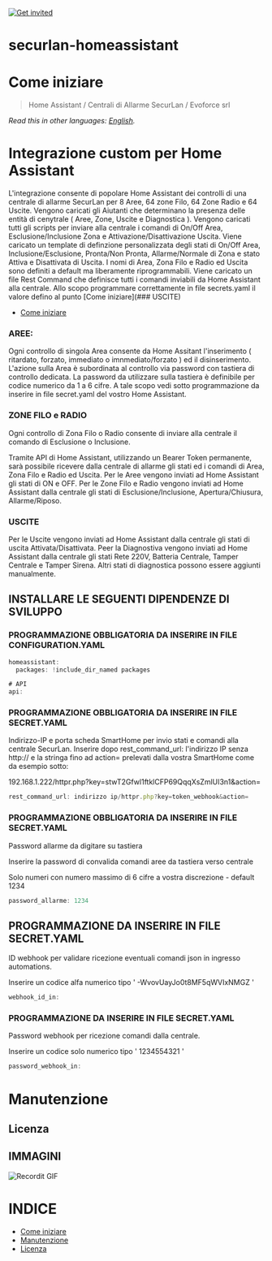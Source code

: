 [![Get invited](https://slack.developers.italia.it/badge.svg)](https://securlan.it/supporto/)

# securlan-homeassistant
# Come iniziare
> Home Assistant / Centrali di Allarme SecurLan / Evoforce srl

*Read this in other languages: [English](README.EN.md).*

# Integrazione custom per Home Assistant
L'integrazione consente di popolare Home Assistant dei controlli di una centrale di allarme SecurLan per 8 Aree, 64 zone Filo, 64 Zone Radio e 64 Uscite.
Vengono caricati gli Aiutanti che determinano la presenza delle entità di cenytrale ( Aree, Zone, Uscite e Diagnostica ).
Vengono caricati tutti gli scripts per inviare alla centrale i comandi di On/Off Area, Esclusione/Inclusione Zona e Attivazione/Disattivazione Uscita.
Viene caricato un template di definzione personalizzata degli stati di On/Off Area, Inclusione/Esclusione, Pronta/Non Pronta, Allarme/Normale di Zona e stato Attiva e Disattivata di Uscita.
I nomi di Area, Zona Filo e Radio ed Uscita sono definiti a default ma liberamente riprogrammabili.
Viene caricato un file Rest Command che definisce tutti i comandi inviabili da Home Assistant alla centrale.
Allo scopo programmare correttamente in file secrets.yaml il valore defino al punto [Come iniziare](### USCITE)


- [Come iniziare](#come-iniziare)

### AREE:
Ogni controllo di singola Area consente da Home Assitant l'inserimento ( ritardato, forzato, immediato o imnmediato/forzato ) ed il disinserimento.
L'azione sulla Area è subordinata al controllo via password con tastiera di controllo dedicata.
La password da utilizzare sulla tastiera è definibile per codice numerico da 1 a 6 cifre.
A tale scopo vedi sotto programmazione da inserire in file secret.yaml del vostro Home Assistant.

### ZONE FILO e RADIO
Ogni controllo di Zona Filo o Radio consente di inviare alla centrale il comando di Esclusione o Inclusione.

Tramite API di Home Assistant, utilizzando un Bearer Token permanente, sarà possibile ricevere dalla centrale di allarme gli stati ed i comandi di Area, Zona Filo e Radio ed Uscita.
Per le Aree vengono inviati ad Home Assistant gli stati di ON e OFF.
Per le Zone Filo e Radio vengono inviati ad Home Assistant dalla centrale gli stati di Esclusione/Inclusione, Apertura/Chiusura, Allarme/Riposo.

### USCITE
Per le Uscite vengono inviati ad Home Assistant dalla centrale gli stati di uscita Attivata/Disattivata.
Peer la Diagnostiva vengono inviati ad Home Assistant dalla centrale gli stati Rete 220V, Batteria Centrale, Tamper Centrale e Tamper Sirena.
Altri stati di diagnostica possono essere aggiunti manualmente.


## INSTALLARE LE SEGUENTI DIPENDENZE DI SVILUPPO
### PROGRAMMAZIONE OBBLIGATORIA DA INSERIRE IN FILE CONFIGURATION.YAML

```js
homeassistant:
  packages: !include_dir_named packages

# API
api:
```

### PROGRAMMAZIONE OBBLIGATORIA DA INSERIRE IN FILE SECRET.YAML

Indirizzo-IP e porta scheda SmartHome per invio stati e comandi alla centrale SecurLan.
Inserire dopo  rest_command_url:  l'indirizzo IP senza http:// e la stringa fino ad action=  prelevati dalla vostra SmartHome come da esempio sotto:

192.168.1.222/httpr.php?key=stwT2Gfwl1ftklCFP69QqqXsZmlUI3n1&action=

```js
rest_command_url: indirizzo ip/httpr.php?key=token_webhook&action=
```

### PROGRAMMAZIONE OBBLIGATORIA DA INSERIRE IN FILE SECRET.YAML

Password allarme da digitare su tastiera

Inserire la password di convalida comandi aree da tastiera verso centrale

Solo numeri con numero massimo di 6 cifre a vostra discrezione - default 1234

```js
password_allarme: 1234
```

## PROGRAMMAZIONE DA INSERIRE IN FILE SECRET.YAML

ID webhook per validare ricezione eventuali comandi json in ingresso automations.

Inserire un codice alfa numerico tipo ' -WvovUayJo0t8MF5qWVIxNMGZ '

```js
webhook_id_in:
```

### PROGRAMMAZIONE DA INSERIRE IN FILE SECRET.YAML

Password webhook per ricezione comandi dalla centrale.

Inserire un codice solo numerico tipo ' 1234554321 '

```js
password_webhook_in: 
```



# Manutenzione 

## Licenza 



## IMMAGINI

![Recordit GIF](http://g.recordit.co/iLN6A0vSD8.gif)


# INDICE

- [Come iniziare](#come-iniziare)
- [Manutenzione](#manutenzione)
- [Licenza](#licenza)



